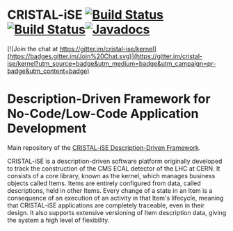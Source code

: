 CRISTAL-iSE [![Build Status](https://img.shields.io/travis/cristal-ise/cristal-ise/master.svg?label=master)](https://travis-ci.org/cristal-ise/cristal-ise)[![Build Status](https://img.shields.io/travis/cristal-ise/cristal-ise/develop.svg?label=develop)](https://travis-ci.org/cristal-ise/cristal-ise)[![Javadocs](http://javadoc.io/badge/org.cristalise/cristalise.svg)](http://javadoc.io/doc/org.cristalise)
==================

[![Join the chat at https://gitter.im/cristal-ise/kernel](https://badges.gitter.im/Join%20Chat.svg)](https://gitter.im/cristal-ise/kernel?utm_source=badge&utm_medium=badge&utm_campaign=pr-badge&utm_content=badge)

# Description-Driven Framework for No-Code/Low-Code Application Development 
Main repository of the [CRISTAL-iSE Description-Driven Framework](http://cristal-ise.github.io/).

CRISTAL-iSE is a description-driven software platform originally developed to track the construction of the CMS ECAL detector of the LHC at CERN. It consists of a core library, known as the kernel, which manages business objects called Items. Items are entirely configured from data, called descriptions, held in other Items. Every change of a state in an Item is a consequence of an execution of an activity in that Item's lifecycle, meaning that CRISTAL-iSE applications are completely traceable, even in their design. It also supports extensive versioning of Item description data, giving the system a high level of flexibility.
